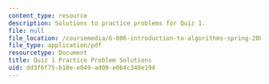 ```yaml
---
content_type: resource
description: Solutions to practice problems for Quiz 1.
file: null
file_location: /coursemedia/6-006-introduction-to-algorithms-spring-2008/dd3f6f75b10ee049ad00e0b4c348e194_solutions1.pdf
file_type: application/pdf
resourcetype: Document
title: Quiz 1 Practice Problem Solutions
uid: dd3f6f75-b10e-e049-ad00-e0b4c348e194
---
```

